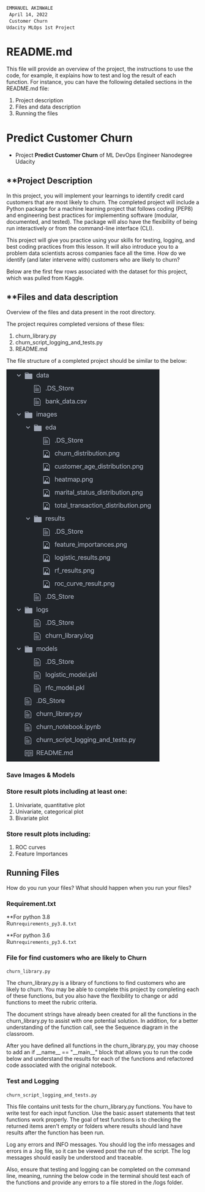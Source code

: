 <code>EMMANUEL AKINWALE <br>
    April 14, 2022 <br>
    Customer Churn Udacity MLOps 1st Project</code>

<h1> README.md</h1>
<p>This file will provide an overview of the project, the instructions to use the code, for example, it explains how to test and log the result of each function. For instance, you can have the following detailed sections in the README.md file:</p>
<ol><li>Project description</li>
<li>Files and data description</li>
<li>Running the files</li></ol>

<h1> Predict Customer Churn</h1>

- Project **Predict Customer Churn** of ML DevOps Engineer Nanodegree Udacity

<h2>**Project Description</h2>

<p>In this project, you will implement your learnings to identify credit card customers that are most likely to churn. The completed project will include a Python package for a machine learning project that follows coding (PEP8) and engineering best practices for implementing software (modular, documented, and tested). The package will also have the flexibility of being run interactively or from the command-line interface (CLI).</p>

<p>This project will give you practice using your skills for testing, logging, and best coding practices from this lesson. It will also introduce you to a problem data scientists across companies face all the time. How do we identify (and later intervene with) customers who are likely to churn?</p>

<p>Below are the first few rows associated with the dataset for this project, which was pulled from Kaggle.</p> 

<h2>**Files and data description</h2>
Overview of the files and data present in the root directory.
<p>The project requires completed versions of these files:</p>

<ol><li>churn_library.py</li>
    <li>churn_script_logging_and_tests.py</li>
    <li>README.md</li></ol>
<p>The file structure of a completed project should be similar to the below:</p>
    
![Project Files Structure](./images/clean-code-churn-files.png "Project files structure")

<h3> Save Images & Models</h3>

<h3>Store result plots including at least one:</h3>
<ol>
    <li>Univariate, quantitative plot</li>
    <li>Univariate, categorical plot</li>
    <li>Bivariate plot</li>
</ol>

<h3> Store result plots including:</h3>
<ol>
    <li>ROC curves</li>
    <li>Feature Importances</li></ol>
    
<h2> Running Files</h2>
How do you run your files? What should happen when you run your files?

<h3>
Requirement.txt
</h3>
<p>**For python 3.8<br>
    Run<code>requirements_py3.8.txt</code></p>
<p>**For python 3.6<br>
    Run<code>requirements_py3.6.txt</code></p>
<h3> File for find customers who are likely to Churn</h3>
<code>churn_library.py</code>
<p>The churn_library.py is a library of functions to find customers who are likely to churn. You may be able to complete this project by completing each of these functions, but you also have the flexibility to change or add functions to meet the rubric criteria.</p>

<p>The document strings have already been created for all the functions in the churn_library.py to assist with one potential solution. In addition, for a better understanding of the function call, see the Sequence diagram in the classroom.</p>

<p>After you have defined all functions in the churn_library.py, you may choose to add an if __name__ == "__main__" block that allows you to run the code below and understand the results for each of the functions and refactored code associated with the original notebook.</p>

<h3> Test and Logging </h3>
<code>churn_script_logging_and_tests.py</code>

This file contains unit tests for the churn_library.py functions. You have to write test for each input function. Use the basic assert statements that test functions work properly. The goal of test functions is to checking the returned items aren't empty or folders where results should land have results after the function has been run.

Log any errors and INFO messages. You should log the info messages and errors in a .log file, so it can be viewed post the run of the script. The log messages should easily be understood and traceable.

Also, ensure that testing and logging can be completed on the command line, meaning, running the below code in the terminal should test each of the functions and provide any errors to a file stored in the /logs folder.





